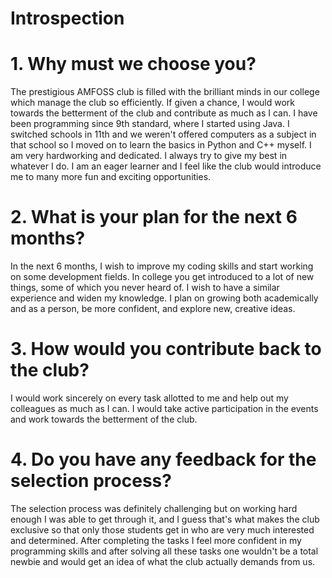 # Introspection
# 1. Why must we choose you?

The prestigious AMFOSS club is filled with the brilliant minds in our college which manage the club so efficiently. If given a chance, I would work towards 
the betterment of the club and contribute as much as I can. I have been programming since 9th standard, where I started using Java. I switched schools in 11th 
and we weren't offered computers as a subject in that school so I moved on to learn the basics in Python and C++ myself. I am very hardworking and dedicated. 
I always try to give my best in whatever I do. I am an eager learner and I feel like the club would introduce me to many more fun and exciting opportunities.

# 2. What is your plan for the next 6 months?

In the next 6 months, I wish to improve my coding skills and start working on some development fields. In college you get introduced to a lot of new things, 
some of which you never heard of. I wish to have a similar experience and widen my knowledge. I plan on growing both academically and as a person, be more confident, 
and explore new, creative ideas.

# 3. How would you contribute back to the club? 

I would work sincerely on every task allotted to me and help out my colleagues as much as I can. I would take active participation in the events and work towards 
the betterment of the club.

# 4. Do you have any feedback for the selection process?

The selection process was definitely challenging but on working hard enough I was able to get through it, and I guess that's what makes the club exclusive so 
that only those students get in who are very much interested and determined. After completing the tasks I feel more confident in my programming skills and 
after solving all these tasks one wouldn't be a total newbie and would get an idea of what the club actually demands from us.
